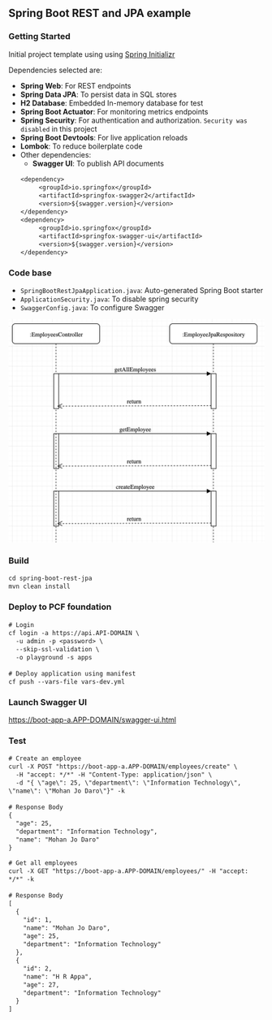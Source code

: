 ## Spring Boot REST and JPA example ##

### Getting Started ###
Initial project template using using [Spring Initializr](https://start.spring.io/)

Dependencies selected are:
* __Spring Web__: For REST endpoints
* __Spring Data JPA__: To persist data in SQL stores
* __H2 Database__: Embedded In-memory database for test
* __Spring Boot Actuator__: For monitoring metrics endpoints
* __Spring Security__: For authentication and authorization. `Security was disabled` in this project
* __Spring Boot Devtools__: For live application reloads
* __Lombok__: To reduce boilerplate code
* Other dependencies:
  * __Swagger UI__: To publish API documents
  ```
  <dependency>
       <groupId>io.springfox</groupId>
       <artifactId>springfox-swagger2</artifactId>
       <version>${swagger.version}</version>
  </dependency>
  <dependency>
       <groupId>io.springfox</groupId>
       <artifactId>springfox-swagger-ui</artifactId>
       <version>${swagger.version}</version>
  </dependency>
  ```

### Code base ###

* `SpringBootRestJpaApplication.java`: Auto-generated Spring Boot starter
* `ApplicationSecurity.java`: To disable spring security
* `SwaggerConfig.java`: To configure Swagger

![Sequence Diagram](images/sequence.png)

### Build ###

```
cd spring-boot-rest-jpa
mvn clean install
```

### Deploy to PCF foundation ###

```
# Login
cf login -a https://api.API-DOMAIN \
  -u admin -p <password> \
  --skip-ssl-validation \
  -o playground -s apps

# Deploy application using manifest
cf push --vars-file vars-dev.yml
```
### Launch Swagger UI ###

https://boot-app-a.APP-DOMAIN/swagger-ui.html

### Test ###

```
# Create an employee
curl -X POST "https://boot-app-a.APP-DOMAIN/employees/create" \
  -H "accept: */*" -H "Content-Type: application/json" \
  -d "{ \"age\": 25, \"department\": \"Information Technology\", \"name\": \"Mohan Jo Daro\"}" -k

# Response Body
{
  "age": 25,
  "department": "Information Technology",
  "name": "Mohan Jo Daro"
}
```

```
# Get all employees
curl -X GET "https://boot-app-a.APP-DOMAIN/employees/" -H "accept: */*" -k

# Response Body
[
  {
    "id": 1,
    "name": "Mohan Jo Daro",
    "age": 25,
    "department": "Information Technology"
  },
  {
    "id": 2,
    "name": "H R Appa",
    "age": 27,
    "department": "Information Technology"
  }
]
```
